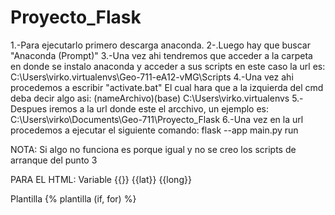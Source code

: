 # Proyecto_Flask
1.-Para ejecutarlo primero descarga anaconda.
2-.Luego hay que buscar "Anaconda (Prompt)"
3.-Una vez ahi tendremos que acceder a la carpeta en donde se instalo anaconda y acceder a sus scripts en este caso la url es:
C:\Users\virko\.virtualenvs\Geo-711-eA12-vMG\Scripts
4.-Una vez ahi procedemos a escribir "activate.bat"
El cual hara que a la izquierda del cmd deba decir algo asi: (nameArchivo)(base) C:\Users\virko\.virtualenvs
5.-Despues iremos a la url donde este el arcchivo, un ejemplo es: C:\Users\virko\Documents\Geo-711\Proyecto_Flask
6.-Una vez en la url procedemos a ejecutar el siguiente comando: flask --app main.py run

NOTA: Si algo no funciona es porque igual y no se creo los scripts de arranque del punto 3


PARA EL HTML:
Variable {{}}
    {{lat}}
    {{long}}

Plantilla {% plantilla (if, for) %}